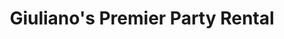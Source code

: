---
title: "Giuliano's Premier Party Rental"
url: /troy/giulianos-premier-party-rental/
shop: Partyzubehör
---